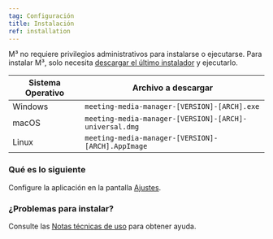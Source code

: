 ```yaml
---
tag: Configuración
title: Instalación
ref: installation
---
```


M³ no requiere privilegios administrativos para instalarse o ejecutarse. Para instalar M³, solo necesita [descargar el último instalador]({{site.github}}/releases/latest) y ejecutarlo.

| Sistema Operativo | Archivo a descargar                                    |
| ----------------- | ------------------------------------------------------ |
| Windows           | `meeting-media-manager-[VERSION]-[ARCH].exe`           |
| macOS             | `meeting-media-manager-[VERSION]-[ARCH]-universal.dmg` |
| Linux             | `meeting-media-manager-[VERSION]-[ARCH].AppImage`      |

### Qué es lo siguiente

Configure la aplicación en la pantalla [Ajustes]({{page.lang}}/#configuration).

### ¿Problemas para instalar?

Consulte las [Notas técnicas de uso]({{page.lang}}/#usage-notes) para obtener ayuda.
